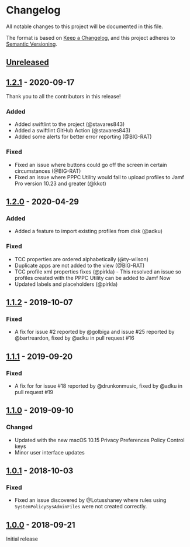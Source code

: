 # Changelog

All notable changes to this project will be documented in this file.

The format is based on [Keep a Changelog](https://keepachangelog.com/en/1.0.0/), and this project adheres to [Semantic Versioning](https://semver.org/spec/v2.0.0.html).

## [Unreleased]

<!-- Add any information here about changes in master that have yet to be released -->

## [1.2.1] - 2020-09-17

Thank you to all the contributors in this release!

### Added

-   Added swiftlint to the project (@stavares843)
-   Added a swiftlint GitHub Action (@stavares843)
-   Added some alerts for better error reporting (@BIG-RAT)

### Fixed

-   Fixed an issue where buttons could go off the screen in certain circumstances (@BIG-RAT)
-   Fixed an issue where PPPC Utility would fail to upload profiles to Jamf Pro version 10.23 and greater (@kkot)

## [1.2.0] - 2020-04-29

### Added

-   Added a feature to import existing profiles from disk (@adku)

### Fixed

-   TCC properties are ordered alphabetically (@ty-wilson)
-   Duplicate apps are not added to the view (@BIG-RAT)
-   TCC profile xml properties fixes (@pirkla) - This resolved an issue so profiles created with the PPPC Utility can be added to Jamf Now
-   Updated labels and placeholders (@pirkla)

## [1.1.2] - 2019-10-07

### Fixed

-   A fix for issue #2 reported by @golbiga and issue #25 reported by @bartreardon, fixed by @adku in pull request #16

## [1.1.1] - 2019-09-20

### Fixed

-   A fix for for issue #18 reported by @drunkonmusic, fixed by @adku in pull request #19

## [1.1.0] - 2019-09-10

### Changed

-   Updated with the new macOS 10.15 Privacy Preferences Policy Control keys
-   Minor user interface updates

## [1.0.1] - 2018-10-03

### Fixed

-   Fixed an issue discovered by @Lotusshaney where rules using `SystemPolicySysAdminFiles` were not created correctly.

## [1.0.0] - 2018-09-21

Initial release

<!--  -->

[unreleased]: https://github.com/jamf/PPPC-Utility/compare/1.2.1...master
[1.2.1]: https://github.com/jamf/PPPC-Utility/compare/1.2.0...1.2.1
[1.2.0]: https://github.com/jamf/PPPC-Utility/compare/1.1.2...1.2.0
[1.1.2]: https://github.com/jamf/PPPC-Utility/compare/1.1.1...1.1.2
[1.1.1]: https://github.com/jamf/PPPC-Utility/compare/1.1.0...1.1.1
[1.1.0]: https://github.com/jamf/PPPC-Utility/compare/1.0.1...1.1.0
[1.0.1]: https://github.com/jamf/PPPC-Utility/compare/1.0.1...1.0.1
[1.0.0]: https://github.com/jamf/PPPC-Utility/compare/047786dad486e8cc1e159d3f315adb695a566465...1.0.0
